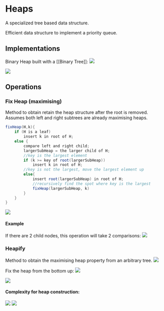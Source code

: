 # Heaps
A specialized tree based data structure.

Efficient data structure to implement a priority queue.
## Implementations
Binary Heap built with a [[Binary Tree]]:
![](https://i.imgur.com/TQ7v9f2.png)

![](https://i.imgur.com/YlmhOMz.png)

## Operations
### Fix Heap (maximising)
Method to obtain retain the heap structure after the root is removed. Assumes both left and right subtrees are already maximising heaps.

```java
fixHeap(H,k){
	if (H is a leaf)
		insert k in root of H;
	else {
		compare left and right child;
		largerSubHeap = the larger child of H;
		//key is the largest element
		if (k >= key of root(largerSubHeap))
			insert k in root of H;
		//key is not the largest, move the largest element up
		else{
			insert root(largerSubHeap) in root of H;
			//recursively find the spot where key is the largest
			fixHeap(largerSubHeap, k)
		}
	}
}
```

![](https://i.imgur.com/Iufls5t.png)

#### Example
If there are 2 child nodes, this operation will take 2 comparisons:
![](https://i.imgur.com/Oxe7sU2.png)


### Heapify
Method to obtain the maximising heap property from an arbitrary tree.
![](https://i.imgur.com/PtahWsM.png)

Fix the heap from the bottom up:
![](https://i.imgur.com/kFeTu7T.png)

![](https://i.imgur.com/wHMcaX4.png)

#### Complexity for heap construction:
![](https://i.imgur.com/isoTd0Z.png)
![](https://i.imgur.com/C7xbBCa.png)

